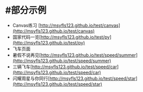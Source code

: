 #部分示例
===
+ Canvas练习 [http://msyfls123.github.io/test/canvas](http://msyfls123.github.io/test/canvas)
+ 国家代码一览[http://msyfls123.github.io/test/py](http://msyfls123.github.io/test/py)
+ 飞车页面
 + 暑假不说再见[http://msyfls123.github.io/test/speed/summer](http://msyfls123.github.io/test/speed/summer)
 + 三辆飞车[http://msyfls123.github.io/test/speed/car](http://msyfls123.github.io/test/speed/car)
 + 闪耀周星与你同行[http://msyfls123.github.io/test/speed/star](http://msyfls123.github.io/test/speed/star)
